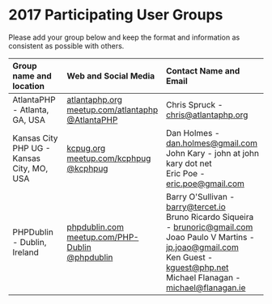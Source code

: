 # 2017 Participating User Groups

Please add your group below and keep the format and information as consistent as possible with others.

| Group name and location | Web and Social Media | Contact Name and Email |
| :------ | :------ | :------ |
| AtlantaPHP - Atlanta, GA, USA | [atlantaphp.org](http://atlantaphp.org)<br />[meetup.com/atlantaphp](http://www.meetup.com/atlantaphp)<br />[@AtlantaPHP](https://twitter.com/AtlantaPHP) | Chris Spruck - <chris@atlantaphp.org> |
| Kansas City PHP UG - Kansas City, MO, USA | [kcpug.org](http://kcpug.org/)<br />[meetup.com/kcphpug](https://www.meetup.com/kcphpug/)<br />[@kcphpug](https://twitter.com/kcphpug) | Dan Holmes - <dan.holmes@gmail.com><br />John Kary - john at john kary dot net<br />Eric Poe - eric.poe@gmail.com |
| PHPDublin - Dublin, Ireland | [phpdublin.com](http://phpdublin.com/)<br />[meetup.com/PHP-Dublin](https://www.meetup.com/PHP-Dublin/)<br />[@phpdublin](https://twitter.com/phpdublin) | Barry O'Sullivan - <barry@tercet.io><br/> Bruno Ricardo Siqueira  - <brunoric@gmail.com> <br/> Joao Paulo V Martins - <jp.joao@gmail.com> <br/> Ken Guest - <kguest@php.net> <br/> Michael Flanagan - <michael@flanagan.ie><br/> |
